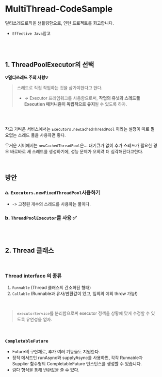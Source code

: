 # MultiThread-CodeSample
멀티쓰레드로직을 샘플링함으로, 인턴 프로젝트를 회고합니다.

- ```Effective Java```참고

<br/>
<br/>






## 1. ThreadPoolExecutor의 선택
   
**💡멀티쓰레드 주의 사항💡**
 
> 스레드로 직접 작업하는 것을 삼가야한다고 한다. 
> - -> Executor 프레임워크를 사용함으로써, **작업의 유닛과 스레드풀 Execution 매커니즘이 독립적으로 유지**될 수 있도록 하자.

<br/>
<br/>

작고 가벼운 서비스에서는
```Executors.newCachedThreadPool```
이라는 설정이 따로 필요없는 스레드 풀을 사용하면 좋다.

무거운 서버에서는
```newCachedThreadPool```은...
대기큐가 없이 추가 스레드가 필요한 경우 바로바로 새 스레드를 생성하기에, 성능 문제가 오히려 더 심각해진다고한다.

<br/>

## 방안

### a. ```Executors.newFixedThreadPool```사용하기
- -> 고정된 개수의 스레드를 사용하는 풀이다.
### b. ```ThreadPoolExecutor```를 사용  ✅

<br/>
<br/>


## 2. Thread 클래스

<br/>

### Thread interface 의 종류

1. ```Runnable``` (Thread 클래스의 간소화된 형태)
2. ```Callable``` (Runnable과 유사/반환값이 있고, 임의의 예외 throw 가능!)

<br/>


> ```executorService```를 분리함으로써 executor 정책을 상황에 맞게 수정할 수 있도록 유연성을 얻자.

<br/>


### ```CompletableFuture```
- Future의 구현체로, 추가 여러 기능들도 지원한다.
- 정적 메서드인 runAsync와 supplyAsync를 사용하면, 각각 Runnable과 Supplier 함수형의 CompletableFuture 인스턴스를 생성할 수 있습니다.
- 람다 형식을 통해 반환값을 줄 수 있다.
